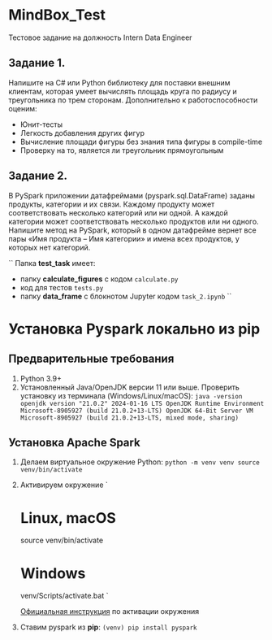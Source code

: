 # MindBox_Test
Тестовое задание на должность Intern Data Engineer


## Задание 1.
Напишите на C# или Python библиотеку для поставки внешним клиентам, которая умеет вычислять площадь круга по радиусу и треугольника по трем сторонам. Дополнительно к работоспособности оценим:

- Юнит-тесты
- Легкость добавления других фигур
- Вычисление площади фигуры без знания типа фигуры в compile-time
- Проверку на то, является ли треугольник прямоугольным


## Задание 2.
В PySpark приложении датафреймами (pyspark.sql.DataFrame) заданы продукты, категории и их связи. Каждому продукту может соответствовать несколько категорий или ни одной. А каждой категории может соответствовать несколько продуктов или ни одного. Напишите метод на PySpark, который в одном датафрейме вернет все пары «Имя продукта – Имя категории» и имена всех продуктов, у которых нет категорий.

`` Папка **test_task** имеет:
- папку **calculate_figures** c кодом `calculate.py`
- код для тестов `tests.py`
- папку **data_frame** с блокнотом Jupyter кодом `task_2.ipynb`
``

# Установка Pyspark локально из pip

## Предварительные требования

  1. Python 3.9+
  2. Установленный Java/OpenJDK версии 11 или выше.
     Проверить установку из терминала (Windows/Linux/macOS):
     `java -version
     openjdk version "21.0.2" 2024-01-16 LTS
     OpenJDK Runtime Environment Microsoft-8905927 (build 21.0.2+13-LTS)
     OpenJDK 64-Bit Server VM Microsoft-8905927 (build 21.0.2+13-LTS, mixed mode, sharing)
     `

## Установка Apache Spark
  1. Делаем виртуальное окружение Python:
     `python -m venv venv
     source venv/bin/activate`
  2. Активируем окружение
     `
     # Linux, macOS
     source venv/bin/activate

     # Windows
     venv/Scripts/activate.bat
     `
     
     [Официальная инструкция](https://docs.python.org/3/library/venv.html) по активации окружения

  4. Ставим pyspark из **pip**:
     `(venv) pip install pyspark` 
